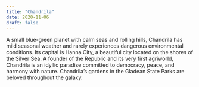 ```yaml
---
title: "Chandrila"
date: 2020-11-06
draft: false
---
```


A small blue-green planet with calm seas and rolling hills, Chandrila has mild seasonal weather and rarely experiences dangerous environmental conditions. Its capital is Hanna City, a beautiful city located on the shores of the Silver Sea. A founder of the Republic and its very first agriworld, Chandrila is an idyllic paradise committed to democracy, peace, and harmony with nature. Chandrila’s gardens in the Gladean State Parks are beloved throughout the galaxy.
